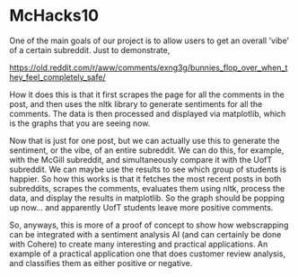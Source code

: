 # McHacks10

One of the main goals of our project is to allow users to get an overall 'vibe' of a certain subreddit. Just to demonstrate, 

https://old.reddit.com/r/aww/comments/exng3g/bunnies_flop_over_when_they_feel_completely_safe/

How it does this is that it first scrapes the page for all the comments in the post, and then uses the nltk library to generate sentiments for all the comments. The data is then processed and displayed via matplotlib, which is the graphs that you are seeing now.

Now that is just for one post, but we can actually use this to generate the sentiment, or the vibe, of an entire subreddit. We can do this, for example, with the McGill subreddit, and simultaneously compare it with the UofT subreddit. We can maybe use the results to see which group of students is happier. So how this works is that it fetches the most recent posts in both subreddits, scrapes the comments, evaluates them using nltk, process the data, and display the results in matplotlib. So the graph should be popping up now... and apparently UofT students leave more positive comments.

So, anyways, this is more of a proof of concept to show how webscrapping can be integrated with a sentiment analysis AI (and can certainly be done with Cohere) to create many interesting and practical applications. An example of a practical application one that does customer review analysis, and classifies them as either positive or negative.
